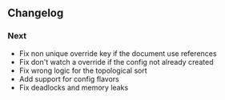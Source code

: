 ## Changelog

### Next
- Fix non unique override key if the document use references
- Fix don't watch a override if the config not already created
- Fix wrong logic for the topological sort
- Add support for config flavors
- Fix deadlocks and memory leaks
